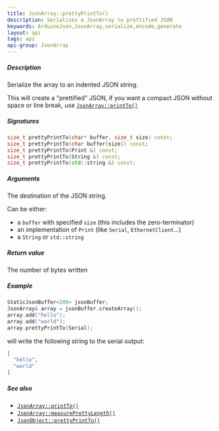 ```yaml
---
title: JsonArray::prettyPrintTo()
description: Serializes a JsonArray to prettified JSON
keywords: ArduinoJson,JsonArray,serialize,encode,generate
layout: api
tags: api
api-group: JsonArray
---
```


##### Description

Serialize the array to an indented JSON string.

This will create a "prettified" JSON, if you want a compact JSON without space or line break, use [`JsonArray::printTo()`]({{site.baseurl}}/api/jsonarray/printto/)

##### Signatures

```c++
size_t prettyPrintTo(char* buffer, size_t size) const;
size_t prettyPrintTo(char buffer[size]) const;
size_t prettyPrintTo(Print &) const;
size_t prettyPrintTo(String &) const;
size_t prettyPrintTo(std::string &) const;
```

##### Arguments

The destination of the JSON string.

Can be either:

* a `buffer` with specified `size` (this includes the zero-terminator)
* an implementation of `Print` (like `Serial`, `EthernetClient`...)
* a `String` or `std::string`

##### Return value

The number of bytes written

##### Example

```c++
StaticJsonBuffer<200> jsonBuffer;
JsonArray& array = jsonBuffer.createArray();
array.add("hello");
array.add("world");
array.prettyPrintTo(Serial);
```

will write the following string to the serial output:

```json
[
  "hello",
  "world"
]
```

##### See also

* [`JsonArray::printTo()`]({{site.baseurl}}/api/jsonarray/printto/)
* [`JsonArray::measurePrettyLength()`]({{site.baseurl}}/api/jsonarray/measureprettylength/)
* [`JsonObject::prettyPrintTo()`]({{site.baseurl}}/api/jsonobject/prettyprintto/)

